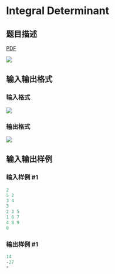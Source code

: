 # Integral Determinant

## 题目描述

[problemUrl]: https://uva.onlinejudge.org/index.php?option=com_onlinejudge&Itemid=8&category=8&page=show_problem&problem=625

[PDF](https://uva.onlinejudge.org/external/6/p684.pdf)

![](https://cdn.luogu.com.cn/upload/vjudge_pic/UVA684/4b8df513aa3bdd7be733531d841538f5a1951257.png)

## 输入输出格式

### 输入格式

![](https://cdn.luogu.com.cn/upload/vjudge_pic/UVA684/859cc32aa59a79ffff3bed4e15dbc7b37ee8b752.png)

### 输出格式

![](https://cdn.luogu.com.cn/upload/vjudge_pic/UVA684/a1dfdb9c8f952f998adf0e9cce6155d89e225337.png)

## 输入输出样例

### 输入样例 #1

```cpp
2
5 2
3 4
3
2 3 5
1 6 7
4 8 9
0
```


### 输出样例 #1

```cpp
14
-27
*
```



